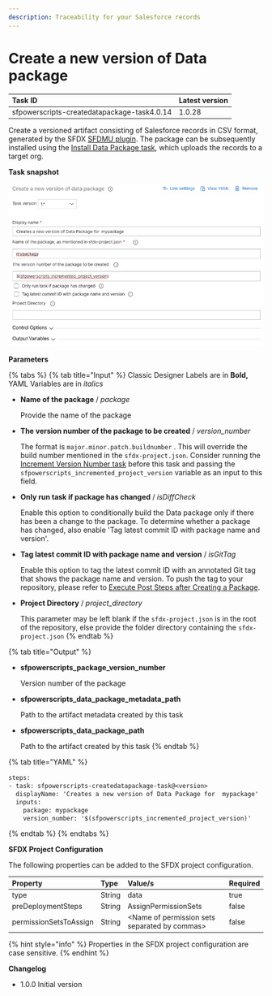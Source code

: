```yaml
---
description: Traceability for your Salesforce records
---
```


# Create a new version of Data package

| Task ID | Latest version |
| :--- | :--- |
| sfpowerscripts-createdatapackage-task4.0.14 | 1.0.28 |

Create a versioned artifact consisting of Salesforce records in CSV format, generated by the SFDX [SFDMU plugin](https://github.com/forcedotcom/SFDX-Data-Move-Utility). The package can be subsequently installed using the [Install Data Package task](../deployment-tasks/install-a-data-package-to-an-org.md), which uploads the records to a target org.

**Task snapshot**

![](../../../.gitbook/assets/createdatapackagetask.png)

**Parameters**

{% tabs %}
{% tab title="Input" %}
Classic Designer Labels are in **Bold,**  YAML Variables are in _italics_

* **Name of the package** / _package_

  Provide the name of the package

* **The version number of the package to be created** / _version\_number_

  The format is `major.minor.patch.buildnumber` . This will override the build number mentioned in the `sfdx-project.json`. Consider running the [Increment Version Number task](../utility-tasks/increment-version-number-of-a-package.md) before this task and passing the `sfpowerscripts_incremented_project_version` variable as an input to this field.

* **Only run task if package has changed** / _isDiffCheck_

  Enable this option to conditionally build the Data package only if there has been a change to the package. To determine whether a package has changed, also enable 'Tag latest commit ID with package name and version'.

* **Tag latest commit ID with package name and version** / _isGitTag_

  Enable this option to tag the latest commit ID with an annotated Git tag that shows the package name and version. To push the tag to your repository, please refer to [Execute Post Steps after Creating a Package](execute-post-steps-after-creating-a-package.md). 

* **Project Directory** / _project\_directory_

  This parameter may be left blank if the `sfdx-project.json` is in the root of the repository, else provide the folder directory containing the `sfdx-project.json` 
{% endtab %}

{% tab title="Output" %}
* **sfpowerscripts\_package\_version\_number**

  Version number of the package

* **sfpowerscripts\_data\_package\_metadata\_path**

  Path to the artifact metadata created by this task

* **sfpowerscripts\_data\_package\_path**

  Path to the artifact created by this task
{% endtab %}

{% tab title="YAML" %}
```text
steps:
- task: sfpowerscripts-createdatapackage-task@<version>
  displayName: 'Creates a new version of Data Package for  mypackage'
  inputs:
    package: mypackage
    version_number: '$(sfpowerscripts_incremented_project_version)'
```
{% endtab %}
{% endtabs %}

**SFDX Project Configuration**

The following properties can be added to the SFDX project configuration.

| Property | Type  | Value/s | Required |
| :--- | :--- | :--- | :--- |
| type | String | data | true |
| preDeploymentSteps | String | AssignPermissionSets | false |
| permissionSetsToAssign | String | &lt;Name of permission sets separated by commas&gt; | false |

{% hint style="info" %}
Properties in the SFDX project configuration are case sensitive.
{% endhint %}

**Changelog**

* 1.0.0 Initial version







